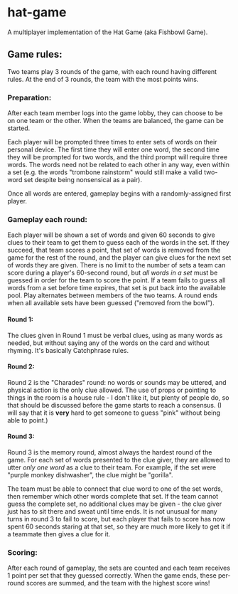 # hat-game
A multiplayer implementation of the Hat Game (aka Fishbowl Game).

## Game rules:
Two teams play 3 rounds of the game, with each round having different rules. At the end of 3 rounds, the team with the most points wins.

### Preparation:
After each team member logs into the game lobby, they can choose to be on one team or the other. When the teams are balanced, the game can be started.

Each player will be prompted three times to enter sets of words on their personal device. The first time they will enter one word, the second time they will be prompted for two words, and the third prompt will require three words. The words need not be related to each other in any way, even within a set (e.g. the words "trombone rainstorm" would still make a valid two-word set despite being nonsensical as a pair).

Once all words are entered, gameplay begins with a randomly-assigned first player.

### Gameplay each round:
Each player will be shown a set of words and given 60 seconds to give clues to their team to get them to guess each of the words in the set. If they succeed, that team scores a point, that set of words is removed from the game for the rest of the round, and the player can give clues for the next set of words they are given. There is no limit to the number of sets a team can score during a player's 60-second round, but *all words in a set* must be guessed in order for the team to score the point. If a team fails to guess all words from a set before time expires, that set is put back into the available pool. Play alternates between members of the two teams. A round ends when all available sets have been guessed ("removed from the bowl").

#### Round 1:
The clues given in Round 1 must be verbal clues, using as many words as needed, but without saying any of the words on the card and without rhyming. It's basically Catchphrase rules.

#### Round 2:
Round 2 is the "Charades" round: no words or sounds may be uttered, and physical action is the only clue allowed. The use of props or pointing to things in the room is a house rule - I don't like it, but plenty of people do, so that should be discussed before the game starts to reach a consensus. (I will say that it is **very** hard to get someone to guess "pink" without being able to point.)

#### Round 3:
Round 3 is the memory round, almost always the hardest round of the game. For each set of words presented to the clue giver, they are allowed to utter *only one word* as a clue to their team. For example, if the set were "purple monkey dishwasher", the clue might be "gorilla".

The team must be able to connect that clue word to one of the set words, then remember which other words complete that set. If the team cannot guess the complete set, no additional clues may be given - the clue giver just has to sit there and sweat until time ends. It is not unusual for many turns in round 3 to fail to score, but each player that fails to score has now spent 60 seconds staring at that set, so they are much more likely to get it if a teammate then gives a clue for it.

### Scoring:
After each round of gameplay, the sets are counted and each team receives 1 point per set that they guessed correctly. When the game ends, these per-round scores are summed, and the team with the highest score wins!
